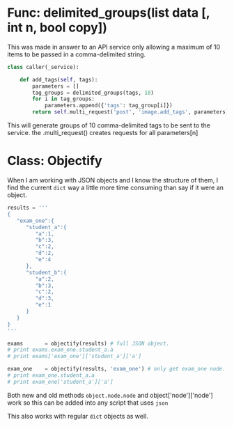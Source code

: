 Func: delimited_groups(list data [, int n, bool copy])
======================================================

This was made in answer to an API service only allowing a maximum of 10 items to
be passed in a comma-delimited string.

```python
class caller(_service):

	def add_tags(self, tags):
		parameters = []
		tag_groups = delimited_groups(tags, 10)
		for i in tag_groups:
			parameters.append({'tags': tag_group[i]})
		return self.multi_request('post', 'image.add_tags', parameters)
```

This will generate groups of 10 comma-delimited tags to be sent to the service.
the .multi_request() creates requests for all parameters[n]

Class: Objectify
================

When I am working with JSON objects and I know the structure of them, I find the
current `dict` way a little more time consuming than say if it were an object.

```python
results = '''
{
   "exam_one":{
      "student_a":{
         "a":1,
         "b":3,
         "c":2,
         "d":2,
         "e":4
      },
      "student_b":{
         "a":2,
         "b":3,
         "c":2,
         "d":3,
         "e":1
      }
   }
}
'''

exams		= objectify(results) # full JSON object.
# print exams.exam_one.student_a.a
# print exams['exam_one']['student_a']['a']

exam_one	= objectify(results, 'exam_one') # only get exam_one node.
# print exam_one.student_a.a
# print exam_one['student_a']['a']
```

Both new and old methods `object.node.node` and object['node']['node'] work so
this can be added into any script that uses `json`

This also works with regular `dict` objects as well.